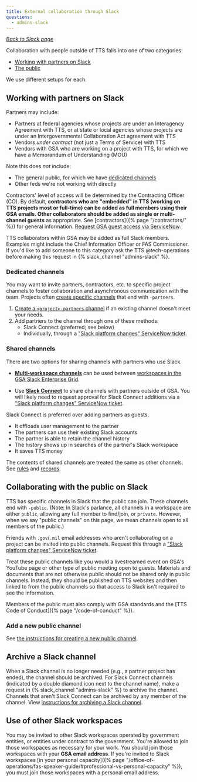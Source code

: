 ```yaml
---
title: External collaboration through Slack
questions:
  - admins-slack
---
```


[_Back to Slack page_](../)

Collaboration with people outside of TTS falls into one of two categories:

- [Working with partners on Slack](#working-with-partners-on-slack)
- [The public](#collaborating-with-the-public-on-slack)

We use different setups for each.

## Working with partners on Slack

Partners may include:

- Partners at federal agencies whose projects are under an Interagency Agreement
  with TTS, or at state or local agencies whose projects are under an
  Intergovernmental Collaboration Act agreement with TTS
- Vendors _under contract_ (not just a Terms of Service) with TTS
- Vendors with GSA who are working on a project with TTS, for which we have a
  Memorandum of Understanding (MOU)

Note this does _not_ include:

- The general public, for which we have
  [dedicated channels](#collaborating-with-the-public-on-slack)
- Other feds we're not working with directly

Contractors' level of access will be determined by the Contracting Officer (CO).
By default, **contractors who are "embedded" in TTS (working on TTS projects
most or full-time) can be added as full members using their GSA emails. Other
collaborators should be added as single or multi-channel guests** as
appropriate. See [contractors]({% page "/contractors/" %}) for general
information.
[Request GSA guest access via ServiceNow](https://gsa.servicenowservices.com/sp?id=sc_cat_item&sys_id=7205fbef1b276014b1f620eae54bcb49&sysparm_category=f9874e76db5003400dc9ff621f96190d).

TTS collaborators within GSA may be added as full Slack members. Examples might
include the Chief Information Officer or FAS Commissioner. If you'd like to add
someone to this category ask the TTS @tech-operations before making this request
in {% slack_channel "admins-slack" %}.

### Dedicated channels

You may want to invite partners, contractors, etc. to specific project channels
to foster collaboration and asynchronous communication with the team. Projects
often
[create specific channels](https://get.slack.help/hc/en-us/articles/201402297-Creating-a-channel)
that end with `-partners`.

1. [Create a `<project>-partners` channel](https://get.slack.help/hc/en-us/articles/201402297-Creating-a-channel)
   if an existing channel doesn't meet your needs.
1. Add partners to the channel through one of these methods:
   - Slack Connect (preferred; see below)
   - Individually, through a ["Slack platform changes" ServiceNow ticket](https://gsa.servicenowservices.com/sp?id=sc_cat_item&sys_id=3891c4f31b6b6014b1f620eae54bcbc1&sysparm_category=f9874e76db5003400dc9ff621f96190d).

### Shared channels

There are two options for sharing channels with partners who use Slack.

- [**Multi-workspace channels**](https://slack.com/help/articles/115001399587-Create-multi-workspace-channels-on-Enterprise-Grid)
  can be used between
  [workspaces in the GSA Slack Enterprise Grid](https://gsa.enterprise.slack.com/).

- Use
  [**Slack Connect**](https://slack.com/help/articles/115004151203-Guide-to-sharing-channels-with-external-organizations)
  to share channels with partners outside of GSA. You will likely need to request approval for Slack Connect additions via a ["Slack platform changes" ServiceNow ticket](https://gsa.servicenowservices.com/sp?id=sc_cat_item&sys_id=3891c4f31b6b6014b1f620eae54bcbc1&sysparm_category=f9874e76db5003400dc9ff621f96190d).

Slack Connect is preferred over adding partners as guests.

- It offloads user management to the partner
- The partners can use their existing Slack accounts
- The partner is able to retain the channel history
- The history shows up in searches of the partner's Slack workspace
- It saves TTS money

The contents of shared channels are treated the same as other channels. See
[rules](../getting-started/) and [records](../records/).

## Collaborating with the public on Slack

TTS has specific channels in Slack that the public can join. These channels end
with `-public`. (Note: In Slack's parlance, all channels in a workspace are
either `public`, allowing any full member to find/join, or `private`. However,
when we say "public channels" on this page, we mean channels open to all members
of the public.)

Friends with `.gov`/`.mil` email addresses who aren't collaborating on a project
can be invited into public channels. Request this through a ["Slack platform changes" ServiceNow ticket](https://gsa.servicenowservices.com/sp?id=sc_cat_item&sys_id=3891c4f31b6b6014b1f620eae54bcbc1&sysparm_category=f9874e76db5003400dc9ff621f96190d).

Treat these public channels like you would a livestreamed event on GSA's YouTube
page or other type of public meeting open to guests. Materials and documents
that are not otherwise public should not be shared only in public channels.
Instead, they should be published on TTS websites and then linked to from the
public channels so that access to Slack isn't required to see the information.

Members of the public must also comply with GSA standards and the [TTS Code of
Conduct]({% page "/code-of-conduct" %}).

### Add a new public channel

See
[the instructions for creating a new public channel](https://github.com/18F/chat#adding-new-public-channels).

## Archive a Slack channel

When a Slack channel is no longer needed (e.g., a partner project has ended),
the channel should be archived. For Slack Connect channels (indicated by a
double diamond icon next to the channel name), make a request in
{% slack_channel "admins-slack" %} to archive the channel. Channels that aren't
Slack Connect can be archived by any member of the channel. View
[instructions for archiving a Slack channel](https://slack.com/help/articles/213185307-Archive-or-delete-a-channel).

## Use of other Slack workspaces

You may be invited to other Slack workspaces operated by government entities, or
entities under contract to the government. You're allowed to join those
workspaces as necessary for your work. You should join those workspaces with
your **GSA email address**. If you're invited to Slack workspaces [in your
personal
capacity]({% page "/office-of-operations/fas-speaker-guide/#professional-vs-personal-capacity" %}),
you must join those workspaces with a personal email address.
